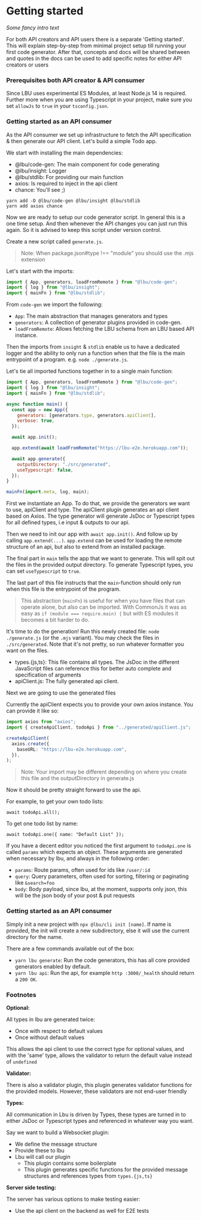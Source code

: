 # Getting started

_Some fancy intro text_

For both API creators and API users there is a separate 'Getting started'. This
will explain step-by-step from minimal project setup till running your first
code generator. After that, concepts and docs will be shared between and quotes
in the docs can be used to add specific notes for either API creators or users

### Prerequisites both API creator & API consumer

Since LBU uses experimental ES Modules, at least Node.js 14 is required. Further
more when you are using Typescript in your project, make sure you set `allowJs`
to `true` in your `tsconfig.json`.

### Getting started as an API consumer

As the API consumer we set up infrastructure to fetch the API specification &
then generate our API client. Let's build a simple Todo app.

We start with installing the main dependencies:

- @lbu/code-gen: The main component for code generating
- @lbu/insight: Logger
- @lbu/stdlib: For providing our main function
- axios: Is required to inject in the api client
- chance: You'll see ;)

```shell script
yarn add -D @lbu/code-gen @lbu/insight @lbu/stdlib
yarn add axios chance
```

Now we are ready to setup our code generator script. In general this is a one
time setup. And then whenever the API changes you can just run this again. So it
is advised to keep this script under version control.

Create a new script called `generate.js`.

> Note: When package.json#type !== "module" you should use the .mjs extension

Let's start with the imports:

```javascript
import { App, generators, loadFromRemote } from "@lbu/code-gen";
import { log } from "@lbu/insight";
import { mainFn } from "@lbu/stdlib";
```

From `code-gen` we import the following:

- `App`: The main abstraction that manages generators and types
- `generators`: A collection of generator plugins provided in code-gen.
- `loadFromRemote`: Allows fetching the LBU schema from an LBU based API
  instance.

Then the imports from `insight` & `stdlib` enable us to have a dedicated logger
and the ability to only run a function when that the file is the main entrypoint
of a program. e.g. `node ./generate.js`.

Let's tie all imported functions together in to a single main function:

```javascript
import { App, generators, loadFromRemote } from "@lbu/code-gen";
import { log } from "@lbu/insight";
import { mainFn } from "@lbu/stdlib";

async function main() {
  const app = new App({
    generators: [generators.type, generators.apiClient],
    verbose: true,
  });

  await app.init();

  app.extend(await loadFromRemote("https://lbu-e2e.herokuapp.com"));

  await app.generate({
    outputDirectory: "./src/generated",
    useTypescript: false,
  });
}

mainFn(import.meta, log, main);
```

First we instantiate an App. To do that, we provide the generators we want to
use, apiClient and type. The apiClient plugin generates an api client based on
Axios. The type generator will generate JsDoc or Typescript types for all
defined types, i.e input & outputs to our api.

Then we need to init our app with `await app.init()`. And follow up by calling
`app.extend(...)`. `app.extend` can be used for loading the remote structure of
an api, but also to extend from an installed package.

The final part in `main` tells the app that we want to generate. This will spit
out the files in the provided output directory. To generate Typescript types,
you can set `useTypescript` to `true`.

The last part of this file instructs that the `main`-function should only run
when this file is the entrypoint of the program.

> This abstraction (`mainFn`) is useful for when you have files that can operate
> alone, but also can be imported. With CommonJs it was as easy as
> `if (module === require.main) {` but with ES modules it becomes a bit harder
> to do.

It's time to do the generation! Run this newly created file:
`node ./generate.js` (or the `.mjs` variant). You may check the files in
`./src/generated`. Note that it's not pretty, so run whatever formatter you want
on the files.

- types.{js,ts}: This file contains all types. The JsDoc in the different
  JavaScript files can reference this for better auto complete and specification
  of arguments
- apiClient.js: The fully generated api client.

Next we are going to use the generated files

Currently the apiClient expects you to provide your own axios instance. You can
provide it like so:

```typescript
import axios from "axios";
import { createApiClient, todoApi } from "../generated/apiClient.js";

createApiClient(
  axios.create({
    baseURL: "https://lbu-e2e.herokuapp.com",
  }),
);
```

> Note: Your import may be different depending on where you create this file and
> the outputDirectory in generate.js

Now it should be pretty straight forward to use the api.

For example, to get your own todo lists:

```
await todoApi.all();
```

To get one todo list by name:

```
await todoApi.one({ name: "Default List" });
```

If you have a decent editor you noticed the first argument to `todoApi.one` is
called `params` which expects an object. These arguments are generated when
necessary by lbu, and always in the following order:

- `params`: Route params, often used for ids like `/user/:id`
- `query`: Query parameters, often used for sorting, filtering or paginating
  like `&search=foo`
- `body`: Body payload, since lbu, at the moment, supports only json, this will
  be the json body of your post & put requests

### Getting started as an API consumer

Simply init a new project with `npx @lbu/cli init [name]`. If name is provided,
the init will create a new subdirectory, else it will use the current directory
for the name.

There are a few commands available out of the box:

- `yarn lbu generate`: Run the code generators, this has all core provided
  generators enabled by default.
- `yarn lbu api`: Run the api, for example `http :3000/_health` should return a
  `200 OK`.

### Footnotes

**Optional:**

All types in lbu are generated twice:

- Once with respect to default values
- Once without default values

This allows the api client to use the correct type for optional values, and with
the 'same' type, allows the validator to return the default value instead of
`undefined`

**Validator:**

There is also a validator plugin, this plugin generates validator functions for
the provided models. However, these validators are not end-user friendly

**Types:**

All communication in Lbu is driven by Types, these types are turned in to either
JsDoc or Typescript types and referenced in whatever way you want.

Say we want to build a Websocket plugin:

- We define the message structure
- Provide these to lbu
- Lbu will call our plugin
  - This plugin contains some boilerplate
  - This plugin generates specific functions for the provided message structures
    and references types from `types.{js,ts}`

**Server side testing:**

The server has various options to make testing easier:

- Use the api client on the backend as well for E2E tests
